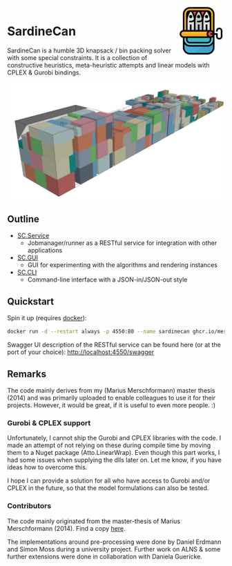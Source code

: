 <img src="Material/Icon/sardines.svg" align="right" height="110"/>

# SardineCan

SardineCan is a humble 3D knapsack / bin packing solver with some special
constraints. It is a collection of constructive heuristics, meta-heuristic
attempts and linear models with CPLEX & Gurobi bindings.

![sample screenshot](Material/Screenshots/CO2.png "Sample screenshot")

## Outline

- [SC.Service](SC.Service/)
  - Jobmanager/runner as a RESTful service for integration with other applications
- [SC.GUI](SC.GUI/)
  - GUI for experimenting with the algorithms and rendering instances
- [SC.CLI](SC.CLI/)
  - Command-line interface with a JSON-in/JSON-out style

## Quickstart

Spin it up (requires [docker](https://docs.docker.com/get-docker/)):

```bash
docker run -d --restart always -p 4550:80 --name sardinecan ghcr.io/merschformann/sardinecan:latest
```

Swagger UI description of the RESTful service can be found here (or at the port
of your choice): [http://localhost:4550/swagger](http://localhost:4550/swagger)

## Remarks

The code mainly derives from my (Marius Merschformann) master thesis (2014) and
was primarily uploaded to enable colleagues to use it for their projects.
However, it would be great, if it is useful to even more people. :)

### Gurobi & CPLEX support

Unfortunately, I cannot ship the Gurobi and CPLEX libraries with the code.
I made an attempt of not relying on these during compile time by moving them to
a Nuget package (Atto.LinearWrap). Even though this part works, I had some
issues when supplying the dlls later on. Let me know, if you have ideas how to
overcome this.

I hope I can provide a solution for all who have access to Gurobi and/or CPLEX
in the future, so that the model formulations can also be tested.

### Contributors

The code mainly originated from the master-thesis of Marius Merschformann
(2014). Find a copy [here](./Material/MasterThesis/MasterThesis_MariusMerschformann.pdf).

The implementations around pre-processing were done by Daniel Erdmann and Simon
Moss during a university project. Further work on ALNS & some further extensions
were done in collaboration with Daniela Guericke.
